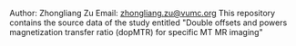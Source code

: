 Author: Zhongliang Zu
Email: zhongliang.zu@vumc.org
This repository contains the source data of the study entitled "Double offsets and powers magnetization transfer ratio (dopMTR) for specific MT MR imaging"
